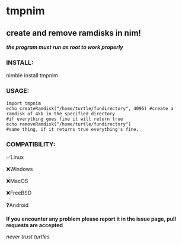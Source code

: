 # tmpnim
## create and remove ramdisks in nim!
***the program must run as root to work properly***
### INSTALL:
nimble install tmpnim

### USAGE:
``` 
import tmpnim
echo createRamdisk("/home/turtle/fundirectory", 4096) #create a ramdisk of 4kb in the specified directory
#if everything goes fine it will return true
echo removeRamdisk("/home/turtle/fundirectory")
#same thing, if it returns true everything's fine.
```

### COMPATIBILITY:
✅Linux

❌Windows

❌MacOS

❌FreeBSD

❓Android

**If you encounter any problem please report it in the issue page, pull requests are accepted**

_never trust turtles_

